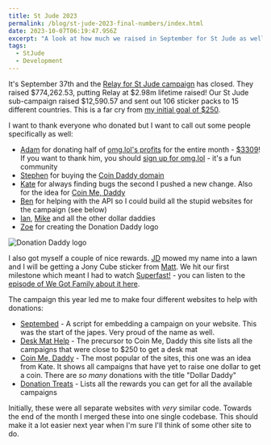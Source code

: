 ```yaml
---
title: St Jude 2023
permalink: /blog/st-jude-2023-final-numbers/index.html
date: 2023-10-07T06:19:47.956Z
excerpt: "A look at how much we raised in September for St Jude as well as all the japes that occurred"
tags:
  - StJude
  - Development
---
```


It's September 37th and the [Relay for St Jude campaign](https://512pixels.net/2023/10/775375-54/) has closed. They raised $774,262.53, putting Relay at $2.98m lifetime raised! Our St Jude sub-campaign raised $12,590.57 and sent out 106 sticker packs to 15 different countries. This is a far cry from [my initial goal of $250](https://rknight.me/st-jude-2023/).

I want to thank everyone who donated but I want to call out some people specifically as well:

- [Adam](https://neatnik.net) for donating half of [omg.lol's profits](https://omglol.news/2023/10/01/st-jude-fundraiser-report) for the entire month - [$3309](https://prami.paste.lol/2023-st-jude-fundraiser)! If you want to thank him, you should [sign up for omg.lol](https://home.omg.lol/referred-by/robb) - it's a fun community
- [Stephen](https://512pixels.net) for buying the [Coin Daddy domain](https://coinme.dad)
- [Kate](https://www.klmatthews.com) for always finding bugs the second I pushed a new change. Also for the idea for [Coin Me, Daddy](https://coinme.dad)
- [Ben](https://tildy.dev) for helping with the API so I could build all the stupid websites for the campaign (see below)
- [Ian](https://www.youtube.com/c/IanOfEarth), [Mike](http://gdovin.net) and all the other dollar daddies
- [Zoe](https://zmknox.com) for creating the Donation Daddy logo

![Donation Daddy logo](https://cdn.rknight.me/site/donation-daddy-logo.png)

I also got myself a couple of nice rewards. [JD](http://jdburch.com) mowed my name into a lawn and I will be getting a Jony Cube sticker from [Matt](https://www.peerreviewed.io). We hit our first milestone which meant I had to watch [Superfast!](https://www.imdb.com/title/tt2933474/) - you can listen to the [episode of We Got Family about it here](https://wegot.family/5/).

The campaign this year led me to make four different websites to help with donations:

- [Septembed](https://septembed.rknight.me) - A script for embedding a campaign on your website. This was the start of the japes. Very proud of the name as well.
- [Desk Mat Help](https://deskmat.help) - The precursor to Coin Me, Daddy this site lists all the campaigns that were close to $250 to get a desk mat
- [Coin Me, Daddy](https://coinme.dad) - The most popular of the sites, this one was an idea from Kate. It shows all campaigns that have yet to raise one dollar to get a coin. There are _so many_ donations with the title "Dollar Daddy"
- [Donation Treats](https://donationtreats.rknight.me) - Lists all the rewards you can get for all the available campaigns

Initially, these were all separate websites with _very_ similar code. Towards the end of the month I merged these into one single codebase. This should make it a lot easier next year when I'm sure I'll think of some other site to do.

